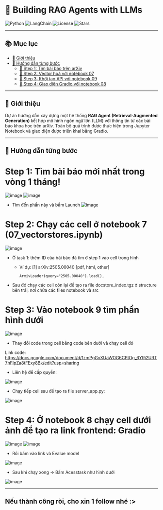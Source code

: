 # 🤖 Building RAG Agents with LLMs

![Python](https://img.shields.io/badge/python-3.10-blue.svg)
![LangChain](https://img.shields.io/badge/langchain-v0.1.0-green)
![License](https://img.shields.io/github/license/yourname/yourrepo)
![Stars](https://img.shields.io/github/stars/yourname/yourrepo?style=social)    

---  
    
## 📚 Mục lục  

- [🚀 Giới thiệu](#-giới-thiệu) 
- [📎 Hướng dẫn từng bước](#-hướng-dẫn-từng-bước) 
  - [🔹 Step 1: Tìm bài báo trên arXiv](#-step-1-tìm-bài-báo-trên-arxiv)
  - [🔹 Step 2: Vector hoá với notebook 07](#-step-2-vector-hoá-với-notebook-07)
  - [🔹 Step 3: Khởi tạo API với notebook 09](#-step-3-khởi-tạo-api-với-notebook-09)
  - [🔹 Step 4: Giao diện Gradio với notebook 08](#-step-4-giao-diện-gradio-với-notebook-08)

---

## 🚀 Giới thiệu

Dự án hướng dẫn xây dựng một hệ thống **RAG Agent (Retrieval-Augmented Generation)** kết hợp mô hình ngôn ngữ lớn (LLM) với thông tin từ các bài báo khoa học trên arXiv. Toàn bộ quá trình được thực hiện trong Jupyter Notebook và giao diện được triển khai bằng Gradio.


---
## 📎 Hướng dẫn từng bước

# Step 1: Tìm bài báo mới nhất trong vòng 1 tháng!

![image](https://github.com/user-attachments/assets/6b236d2a-d686-430a-8726-d52916b5bb17)
![image](https://github.com/user-attachments/assets/dc79a7f8-c4ce-404e-81c6-ebc3d01d2041)

- Tìm đến phần này và bấm Launch
![image](https://github.com/user-attachments/assets/1fcfe2e5-a153-4c78-9cd2-206ae413699f)


# Step 2: Chạy các cell ở notebook 7 (07_vectorstores.ipynb)
![image](https://github.com/user-attachments/assets/a117e902-937e-4211-b414-a3dd63f048ff)

- Ở task 1: thêm ID của bài báo đã tìm ở step 1 vào cell trong hình
  + Ví dụ: [1] arXiv:2505.00040 [pdf, html, other]
    
        ArxivLoader(query="2505.00040").load(),

- Sau đó chạy các cell còn lại để tạo ra file docstore_index.tgz ở structure bên trái, nơi chứa các files notebook và src

# Step 3: Vào notebook 9 tìm phần hình dưới

![image](https://github.com/user-attachments/assets/08ad2191-076b-457a-aa36-cca008c645c4)

- Thay đổi code trong cell bằng code bên dưới và chạy cell đó 

Link code:
https://docs.google.com/document/d/1zmPgGvXUaWOG6CPtOg_6YRj2URT7hFIpZa8tFExy8Bk/edit?usp=sharing

- Liên hệ để cấp quyền:
  
![image](https://github.com/user-attachments/assets/e821f002-1b9a-4eca-9621-b18c26729e1d)

- Chạy tiếp cell sau để tạo ra file server_app.py:

![image](https://github.com/user-attachments/assets/746a4ffb-0299-4e37-b575-af5da1d41cc4)

# Step 4: Ở notebook 8 chạy cell dưới ảnh để tạo ra link frontend: Gradio

![image](https://github.com/user-attachments/assets/a5a79cd4-be09-4034-b808-b009bac477b9)
![image](https://github.com/user-attachments/assets/1ce08f59-d69e-4501-bfb9-65bbc7e8dbf6)


- Rồi bấm vào link và Evalue model 

![image](https://github.com/user-attachments/assets/ae74fc3a-8008-492b-a1f0-62028d62a199)


- Sau khi chạy xong -> Bấm Acesstask như hình dưới

![image](https://github.com/user-attachments/assets/dca604a1-cd30-4bdf-9f67-c8e700194db8)

---

## Nếu thành công ròi, cho xin 1 follow nhé :>

